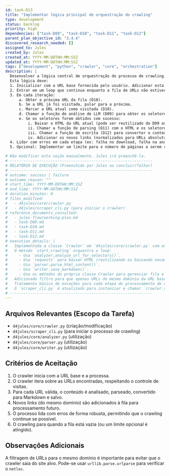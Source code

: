 ```yaml
---
id: task-D13
title: "Implementar lógica principal de orquestração do crawling"
type: development
status: backlog
priority: high
dependencies: ["task-D09", "task-D10", "task-D11", "task-D12"]
parent_plan_objective_id: "3.4.4"
discovered_research_needed: []
assigned_to: Jules
created_by: Jules
created_at: YYYY-MM-DDTHH:MM:SSZ
updated_at: YYYY-MM-DDTHH:MM:SSZ
tags: ["development", "python", "crawler", "core", "orchestration"]
description: |
  Desenvolver a lógica central de orquestração do processo de crawling, preferencialmente na classe `Crawler` em `d4jules/core/crawler.py` ou como função principal em `d4jules/scraper_cli.py`.
  Esta lógica deve:
  1. Inicializar com a URL base fornecida pelo usuário. Adicionar esta URL à fila de URLs a visitar (gerenciada pela task D10).
  2. Entrar em um loop que continua enquanto a fila de URLs não estiver vazia (ou um limite de páginas/profundidade for atingido, se implementado).
  3. Em cada iteração:
      a. Obter a próxima URL da fila (D10).
      b. Se a URL já foi visitada, pular para a próxima.
      c. Marcar a URL atual como visitada (D10).
      d. Chamar a função de análise de LLM (D09) para obter os seletores CSS para a URL atual.
      e. Se os seletores forem obtidos com sucesso:
          i. Baixar o HTML da URL atual (pode ser reutilizado do D09 ou feito novamente).
          ii. Chamar a função de parsing (D11) com o HTML e os seletores para extrair o conteúdo principal e novos links.
          iii. Chamar a função de escrita (D12) para converter o conteúdo principal para Markdown e salvá-lo.
          iv. Adicionar os novos links (normalizados para URLs absolutas e filtrados para pertencerem ao mesmo domínio/subdomínio da URL base) à fila de URLs a visitar (D10).
  4. Lidar com erros em cada etapa (ex: falha no download, falha na análise LLM, falha no parsing) de forma que o crawler possa continuar com outras URLs se possível (ex: logar o erro e prosseguir).
  5. Opcional: Implementar um limite para o número de páginas a serem rastreadas ou profundidade máxima para evitar crawling excessivo.

# Não modificar esta seção manualmente. Jules irá preenchê-la.
# ---------------------------------------------------------------
# RELATÓRIO DE EXECUÇÃO (Preenchido por Jules ao concluir/falhar)
# ---------------------------------------------------------------
# outcome: success | failure
# outcome_reason: ""
# start_time: YYYY-MM-DDTHH:MM:SSZ
# end_time: YYYY-MM-DDTHH:MM:SSZ
# duration_minutes: 0
# files_modified:
#   - d4jules/core/crawler.py
#   - d4jules/scraper_cli.py (para iniciar o crawler)
# reference_documents_consulted:
#   - jules-flow/working-plan.md
#   - task-D09.md
#   - task-D10.md
#   - task-D11.md
#   - task-D12.md
# execution_details: |
#   Implementada a classe `Crawler` em `d4jules/core/crawler.py` com um método `start_crawling(base_url)`.
#   O método `start_crawling` orquestra o loop:
#     - Usa `analyzer.analyze_url_for_selectors()`.
#     - Usa `requests` para baixar HTML (reutilizando ou baixando novamente).
#     - Usa `parser.parse_html_content()`.
#     - Usa `writer.save_markdown()`.
#     - Usa os métodos da própria classe Crawler para gerenciar fila e visitados.
#   Adicionado filtro para que apenas URLs do mesmo domínio da URL base sejam adicionadas à fila.
#   Tratamento básico de exceções para cada etapa do processamento de uma URL.
#   O `scraper_cli.py` é atualizado para instanciar e chamar `crawler.start_crawling()`.
# ---------------------------------------------------------------
---
```


## Arquivos Relevantes (Escopo da Tarefa)
* `d4jules/core/crawler.py` (criação/modificação)
* `d4jules/scraper_cli.py` (para iniciar o processo de crawling)
* `d4jules/core/analyzer.py` (utilização)
* `d4jules/core/parser.py` (utilização)
* `d4jules/core/writer.py` (utilização)

## Critérios de Aceitação
1.  O crawler inicia com a URL base e a processa.
2.  O crawler itera sobre as URLs encontradas, respeitando o controle de visitas.
3.  Para cada URL válida, o conteúdo é analisado, parseado, convertido para Markdown e salvo.
4.  Novos links (do mesmo domínio) são adicionados à fila para processamento futuro.
5.  O processo lida com erros de forma robusta, permitindo que o crawling continue se possível.
6.  O crawling para quando a fila está vazia (ou um limite opcional é atingido).

## Observações Adicionais
A filtragem de URLs para o mesmo domínio é importante para evitar que o crawler saia do site alvo. Pode-se usar `urllib.parse.urlparse` para verificar o `netloc`.
```
